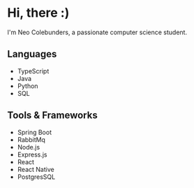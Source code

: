 # Hi, there :)

I'm Neo Colebunders, a passionate computer science student.

## Languages
- TypeScript
- Java
- Python
- SQL

## Tools & Frameworks
- Spring Boot
- RabbitMq
- Node.js
- Express.js
- React
- React Native
- PostgresSQL
